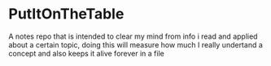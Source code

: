 # PutItOnTheTable
A notes repo that is intended to clear my mind from info i read and applied about a certain topic, doing this will measure how much I really undertand a concept and also keeps it alive forever in a file
